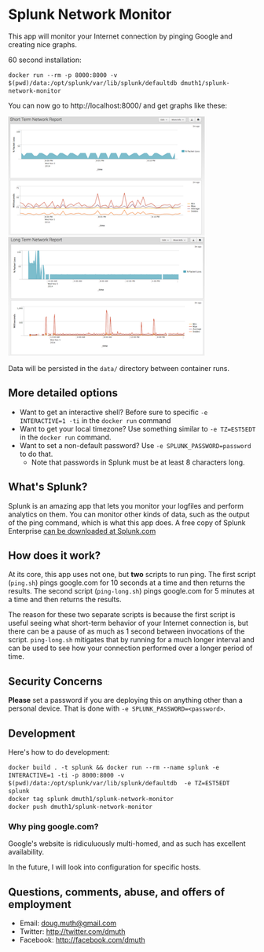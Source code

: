 # Splunk Network Monitor

This app will monitor your Internet connection by pinging Google and creating nice graphs.

60 second installation:

```
docker run --rm -p 8000:8000 -v $(pwd)/data:/opt/splunk/var/lib/splunk/defaultdb dmuth1/splunk-network-monitor
```

You can now go to http://localhost:8000/ and get graphs like these:


<img src="./img/short-term-network-report.png" width="400" /> <img src="./img/long-term-network-report.png" width="400" />


Data will be persisted in the `data/` directory between container runs.


## More detailed options

- Want to get an interactive shell? Before sure to specific `-e INTERACTIVE=1 -ti` in the `docker run` command
- Want to get your local timezone? Use something similar to `-e TZ=EST5EDT` in the `docker run` command.
- Want to set a non-default password? Use `-e SPLUNK_PASSWORD=password` to do that.
   - Note that passwords in Splunk must be at least 8 characters long.


## What's Splunk?

Splunk is an amazing app that lets you monitor your logfiles and perform analytics on them.  You can monitor other kinds of data, such as the output of the ping command, which is what this app does.  A free copy of Splunk Enterprise [can be downloaded at Splunk.com](http://www.splunk.com/)


## How does it work?

At its core, this app uses not one, but **two** scripts to run ping.  The first script (`ping.sh`) pings google.com for 10 seconds at a time and then returns the results.  The second script (`ping-long.sh`) pings google.com for 5 minutes at a time and then returns the results.  

The reason for these two separate scripts is because the first script is useful seeing what short-term behavior of your Internet connection is, but there can be a pause of as much as 1 second between invocations of the script.  `ping-long.sh` mitigates that by running for a much longer interval and can be used to see how your connection performed over a longer period of time.


## Security Concerns

**Please** set a password if you are deploying this on anything other than a personal device.
That is done with `-e SPLUNK_PASSWORD=<password>`.


## Development

Here's how to do development:

```
docker build . -t splunk && docker run --rm --name splunk -e INTERACTIVE=1 -ti -p 8000:8000 -v $(pwd)/data:/opt/splunk/var/lib/splunk/defaultdb  -e TZ=EST5EDT  splunk
docker tag splunk dmuth1/splunk-network-monitor
docker push dmuth1/splunk-network-monitor
```


### Why ping google.com?

Google's website is ridiculuously multi-homed, and as such has excellent availability.

In the future, I will look into configuration for specific hosts.


## Questions, comments, abuse, and offers of employment

- Email: doug.muth@gmail.com
- Twitter: http://twitter.com/dmuth
- Facebook: http://facebook.com/dmuth


